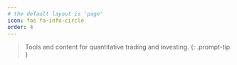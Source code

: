 ```yaml
---
# the default layout is 'page'
icon: fas fa-info-circle
order: 4
---
```


> Tools and content for quantitative trading and investing.
{: .prompt-tip }
